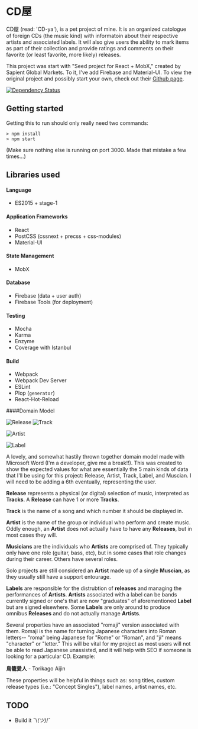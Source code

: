 # CD屋

CD屋 (read: 'CD-ya'), is a pet project of mine. It is an organized catologue of foreign CDs (the music kind) with informatoin about their respective artists and associated labels. It will also give users the ability to mark items as part of their collection and provide ratings and comments on their favorite (or least favorite, more likely) releases.

This project was start with "Seed project for React + MobX," created by Sapient Global Markets. To it, I've add Firebase and Material-UI. To view the original project and possibly start your own, check out their [Github page](https://github.com/sapientglobalmarkets/react-mobx-seed).


[![Dependency Status](https://david-dm.org/sapientglobalmarkets/react-mobx-seed.svg)](https://david-dm.org/sapientglobalmarkets/react-mobx-seed)

## Getting started
Getting this to run should only really need two commands:

```shell
> npm install
> npm start
```

(Make sure nothing else is running on port 3000. Made that mistake a few times...)


## Libraries used

#### Language
- ES2015 + stage-1

#### Application Frameworks

- React
- PostCSS (cssnext + precss + css-modules)
- Material-UI

#### State Management

- MobX

#### Database
- Firebase (data + user auth)
- Firebase Tools (for deployment)

#### Testing

- Mocha
- Karma
- Enzyme
- Coverage with Istanbul

#### Build

- Webpack
- Webpack Dev Server
- ESLint
- Plop (`generator`)
- React-Hot-Reload

####Domain Model

![Release](https://66.media.tumblr.com/4ec85329f57faa1543490e82640d2cd6/tumblr_ob8jrt1Uss1ufu590o2_400.png "Release") ![Track](https://66.media.tumblr.com/c74c17c44e8b28c3c37420e8ab1ffc96/tumblr_ob8jrt1Uss1ufu590o1_250.png "Track")

![Artist](https://67.media.tumblr.com/e459ec303367c0109e0eb9ddd2af069d/tumblr_ob8jrt1Uss1ufu590o3_540.png "Artist")

![Label](https://67.media.tumblr.com/3bde15da96ff5c1d79c3168ea0920728/tumblr_ob8jrt1Uss1ufu590o5_540.png "Label")

A lovely, and somewhat hastily thrown together domain model made with Microsoft Word (I'm a developer, give me a break!!). This was created to show the expected values for what are essentially the 5 main kinds of data that I'll be using for this project: Release, Artist, Track, Label, and Muscian. I will need to be adding a 6th eventually, representing the user. 

**Release** represents a physical (or digital) selection of music, interpreted as **Tracks**. A **Release** can have 1 or more **Tracks**.

**Track** is the name of a song and which number it should be displayed in.

**Artist** is the name of the group or individual who perform and create music. Oddly enough, an **Artist** does not actually have to have any **Releases**, but in most cases they will.

**Musicians** are the individuals who **Artists** are comprised of. They typically only have one role (guitar, bass, etc), but in some cases that role changes during their career. Others have several roles. 

Solo projects are still considered an **Artist** made up of a single **Muscian**, as they usually still have a support entourage.

**Labels** are responsible for the distrubtion of **releases** and managing the performances of **Artists**. **Artists** associated with a label can be bands currently signed or one's that are now "graduates" of aforementioned **Label** but are signed elsewhere. Some **Labels** are only around to produce omnibus **Releases** and do not actually manage **Artists**.

Several properties have an associated "romaji" version associated with them. Romaji is the name for turning Japanese characters into Roman letters-- "roma" being Japanese for "Rome" or "Roman", and "ji" means "character" or "letter." This will be vital for my project as most users will not be able to read Japanese unassisted, and it will help with SEO if someone is looking for a particular CD. Example:

**鳥籠愛人** - Torikago Aijin

These properties will be helpful in things such as: song titles, custom release types (i.e.: "Concept Singles"), label names, artist names, etc. 


## TODO

- Build it ¯\\_(ツ)_/¯
